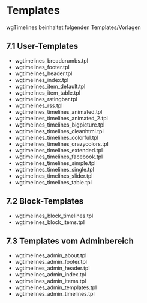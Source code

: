 # Templates

wgTimelines beinhaltet folgenden Templates/Vorlagen

## 7.1 User-Templates

* wgtimelines\_breadcrumbs.tpl
* wgtimelines\_footer.tpl
* wgtimelines\_header.tpl
* wgtimelines\_index.tpl
* wgtimelines\_item\_default.tpl
* wgtimelines\_item\_table.tpl
* wgtimelines\_ratingbar.tpl
* wgtimelines\_rss.tpl
* wgtimelines\_timelines\_animated.tpl
* wgtimelines\_timelines\_animated\_2.tpl
* wgtimelines\_timelines\_bigpicture.tpl
* wgtimelines\_timelines\_cleanhtml.tpl
* wgtimelines\_timelines\_colorful.tpl
* wgtimelines\_timelines\_crazycolors.tpl
* wgtimelines\_timelines\_extended.tpl
* wgtimelines\_timelines\_facebook.tpl
* wgtimelines\_timelines\_simple.tpl
* wgtimelines\_timelines\_single.tpl
* wgtimelines\_timelines\_slider.tpl
* wgtimelines\_timelines\_table.tpl

## 7.2 Block-Templates

* wgtimelines\_block\_timelines.tpl
* wgtimelines\_block\_items.tpl

## 7.3 Templates vom Adminbereich

* wgtimelines\_admin\_about.tpl
* wgtimelines\_admin\_footer.tpl
* wgtimelines\_admin\_header.tpl
* wgtimelines\_admin\_index.tpl
* wgtimelines\_admin\_items.tpl
* wgtimelines\_admin\_templates.tpl
* wgtimelines\_admin\_timelines.tpl

